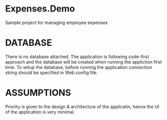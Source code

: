 # Expenses.Demo
Sample project for managing employee expenses


DATABASE
========

There is no database attached. 
The application is following code-first approach and the database will be created when running the appliction first time.
To setup the database, before running the application connection string should be specified in Web.config file.
<connectionStrings>
    <add name="ExpenseEntities" connectionString="########3" providerName="System.Data.SqlClient" />
</connectionStrings>

ASSUMPTIONS
===========

Priority is given to the design & architecture of the applicatin, hence the UI of the application is very minimal.
